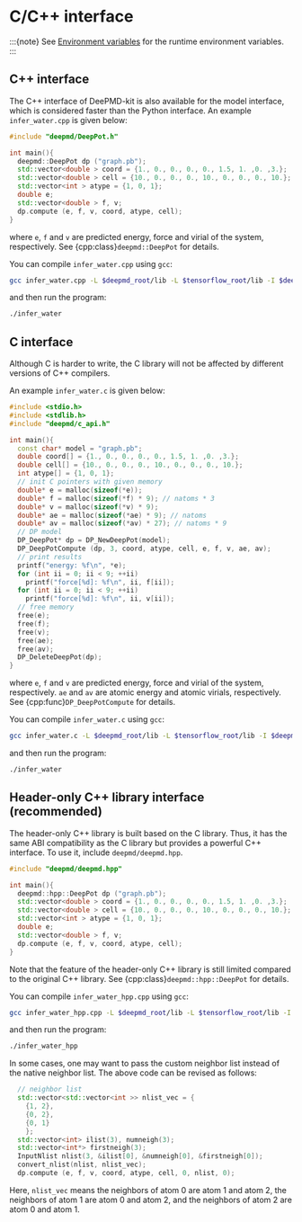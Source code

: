 # C/C++ interface

:::{note}
See [Environment variables](../env.md) for the runtime environment variables.
:::

## C++ interface

The C++ interface of DeePMD-kit is also available for the model interface, which is considered faster than the Python interface. An example `infer_water.cpp` is given below:

```cpp
#include "deepmd/DeepPot.h"

int main(){
  deepmd::DeepPot dp ("graph.pb");
  std::vector<double > coord = {1., 0., 0., 0., 0., 1.5, 1. ,0. ,3.};
  std::vector<double > cell = {10., 0., 0., 0., 10., 0., 0., 0., 10.};
  std::vector<int > atype = {1, 0, 1};
  double e;
  std::vector<double > f, v;
  dp.compute (e, f, v, coord, atype, cell);
}
```

where `e`, `f` and `v` are predicted energy, force and virial of the system, respectively.
See {cpp:class}`deepmd::DeepPot` for details.

You can compile `infer_water.cpp` using `gcc`:

```sh
gcc infer_water.cpp -L $deepmd_root/lib -L $tensorflow_root/lib -I $deepmd_root/include -Wl,--no-as-needed -ldeepmd_cc -lstdc++ -ltensorflow_cc -Wl,-rpath=$deepmd_root/lib -Wl,-rpath=$tensorflow_root/lib -o infer_water
```

and then run the program:

```sh
./infer_water
```

## C interface

Although C is harder to write, the C library will not be affected by different versions of C++ compilers.

An example `infer_water.c` is given below:

```cpp
#include <stdio.h>
#include <stdlib.h>
#include "deepmd/c_api.h"

int main(){
  const char* model = "graph.pb";
  double coord[] = {1., 0., 0., 0., 0., 1.5, 1. ,0. ,3.};
  double cell[] = {10., 0., 0., 0., 10., 0., 0., 0., 10.};
  int atype[] = {1, 0, 1};
  // init C pointers with given memory
  double* e = malloc(sizeof(*e));
  double* f = malloc(sizeof(*f) * 9); // natoms * 3
  double* v = malloc(sizeof(*v) * 9);
  double* ae = malloc(sizeof(*ae) * 9); // natoms
  double* av = malloc(sizeof(*av) * 27); // natoms * 9
  // DP model
  DP_DeepPot* dp = DP_NewDeepPot(model);
  DP_DeepPotCompute (dp, 3, coord, atype, cell, e, f, v, ae, av);
  // print results
  printf("energy: %f\n", *e);
  for (int ii = 0; ii < 9; ++ii)
    printf("force[%d]: %f\n", ii, f[ii]);
  for (int ii = 0; ii < 9; ++ii)
    printf("force[%d]: %f\n", ii, v[ii]);
  // free memory
  free(e);
  free(f);
  free(v);
  free(ae);
  free(av);
  DP_DeleteDeepPot(dp);
}
```

where `e`, `f` and `v` are predicted energy, force and virial of the system, respectively.
`ae` and `av` are atomic energy and atomic virials, respectively.
See {cpp:func}`DP_DeepPotCompute` for details.

You can compile `infer_water.c` using `gcc`:

```sh
gcc infer_water.c -L $deepmd_root/lib -L $tensorflow_root/lib -I $deepmd_root/include -Wl,--no-as-needed -ldeepmd_c -Wl,-rpath=$deepmd_root/lib -Wl,-rpath=$tensorflow_root/lib -o infer_water
```

and then run the program:

```sh
./infer_water
```

## Header-only C++ library interface (recommended)

The header-only C++ library is built based on the C library.
Thus, it has the same ABI compatibility as the C library but provides a powerful C++ interface.
To use it, include `deepmd/deepmd.hpp`.

```cpp
#include "deepmd/deepmd.hpp"

int main(){
  deepmd::hpp::DeepPot dp ("graph.pb");
  std::vector<double > coord = {1., 0., 0., 0., 0., 1.5, 1. ,0. ,3.};
  std::vector<double > cell = {10., 0., 0., 0., 10., 0., 0., 0., 10.};
  std::vector<int > atype = {1, 0, 1};
  double e;
  std::vector<double > f, v;
  dp.compute (e, f, v, coord, atype, cell);
}
```

Note that the feature of the header-only C++ library is still limited compared to the original C++ library.
See {cpp:class}`deepmd::hpp::DeepPot` for details.

You can compile `infer_water_hpp.cpp` using `gcc`:

```sh
gcc infer_water_hpp.cpp -L $deepmd_root/lib -L $tensorflow_root/lib -I $deepmd_root/include -Wl,--no-as-needed -ldeepmd_c -Wl,-rpath=$deepmd_root/lib -Wl,-rpath=$tensorflow_root/lib -o infer_water_hpp
```

and then run the program:

```sh
./infer_water_hpp
```

In some cases, one may want to pass the custom neighbor list instead of the native neighbor list. The above code can be revised as follows:

```cpp
  // neighbor list
  std::vector<std::vector<int >> nlist_vec = {
    {1, 2},
    {0, 2},
    {0, 1}
    };
  std::vector<int> ilist(3), numneigh(3);
  std::vector<int*> firstneigh(3);
  InputNlist nlist(3, &ilist[0], &numneigh[0], &firstneigh[0]);
  convert_nlist(nlist, nlist_vec);
  dp.compute (e, f, v, coord, atype, cell, 0, nlist, 0);
```

Here, `nlist_vec` means the neighbors of atom 0 are atom 1 and atom 2, the neighbors of atom 1 are atom 0 and atom 2, and the neighbors of atom 2 are atom 0 and atom 1.
